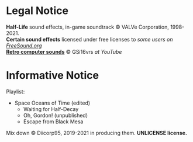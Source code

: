 # Legal Notice
**Half-Life** sound effects, in-game soundtrack :copyright: VALVe Corporation, 1998-2021.<br>
**Certain sound effects** licensed under free licenses to *some users on [FreeSound.org](https://freesound.org)*<br>
[**Retro computer sounds**](https://www.youtube.com/watch?v=SUvlWt9WTKA) :copyright: GSi16vrs *at YouTube*<br>

# Informative Notice
Playlist:
* Space Oceans of Time (edited)
  * Waiting for Half-Decay
  * Oh, Gordon! (unpublished)
  * Escape from Black Mesa

Mix down :copyright: Diicorp95, 2019-2021 in producing them. **UNLICENSE license.**

